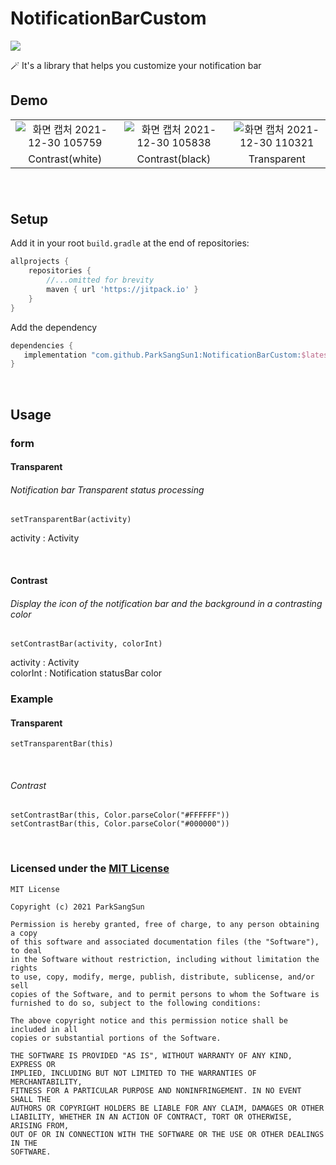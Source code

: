 # NotificationBarCustom
[![](https://jitpack.io/v/ParkSangSun1/NotificationBarCustom.svg)](https://jitpack.io/#ParkSangSun1/NotificationBarCustom)

🪄 It's a library that helps you customize your notification bar

## Demo
||||
|:--:|:--:|:--:|
|![화면 캡처 2021-12-30 105759](https://user-images.githubusercontent.com/67040465/147716480-4e0ff137-9fe6-4d7e-9ac4-6d9104fafc6d.png)|![화면 캡처 2021-12-30 105838](https://user-images.githubusercontent.com/67040465/147716508-ae2888c5-a992-4efe-ab00-dfe6e2640db3.png)|![화면 캡처 2021-12-30 110321](https://user-images.githubusercontent.com/67040465/147716529-61ce381c-d5e5-42de-8bda-9dc762b5d12e.png)|
|Contrast(white)|Contrast(black)|Transparent|


###### <br>
## Setup

Add it in your root `build.gradle` at the end of repositories:

```groovy
allprojects {
    repositories {
        //...omitted for brevity
        maven { url 'https://jitpack.io' }
    }
}
```



Add the dependency

```groovy
dependencies {
   implementation "com.github.ParkSangSun1:NotificationBarCustom:$latest_release"
}
```
<br>

## Usage
### form
#### Transparent
###### Notification bar Transparent status processing

```
setTransparentBar(activity)
```
activity : Activity

<br>

#### Contrast
###### Display the icon of the notification bar and the background in a contrasting color
```
setContrastBar(activity, colorInt)
```
activity : Activity<br>
colorInt : Notification statusBar color
<br>


### Example
#### Transparent
```
setTransparentBar(this)
```

<br>

###### Contrast
```
setContrastBar(this, Color.parseColor("#FFFFFF"))
setContrastBar(this, Color.parseColor("#000000"))
```

<br>

### Licensed under the [MIT License](LICENSE)

```
MIT License

Copyright (c) 2021 ParkSangSun

Permission is hereby granted, free of charge, to any person obtaining a copy
of this software and associated documentation files (the "Software"), to deal
in the Software without restriction, including without limitation the rights
to use, copy, modify, merge, publish, distribute, sublicense, and/or sell
copies of the Software, and to permit persons to whom the Software is
furnished to do so, subject to the following conditions:

The above copyright notice and this permission notice shall be included in all
copies or substantial portions of the Software.

THE SOFTWARE IS PROVIDED "AS IS", WITHOUT WARRANTY OF ANY KIND, EXPRESS OR
IMPLIED, INCLUDING BUT NOT LIMITED TO THE WARRANTIES OF MERCHANTABILITY,
FITNESS FOR A PARTICULAR PURPOSE AND NONINFRINGEMENT. IN NO EVENT SHALL THE
AUTHORS OR COPYRIGHT HOLDERS BE LIABLE FOR ANY CLAIM, DAMAGES OR OTHER
LIABILITY, WHETHER IN AN ACTION OF CONTRACT, TORT OR OTHERWISE, ARISING FROM,
OUT OF OR IN CONNECTION WITH THE SOFTWARE OR THE USE OR OTHER DEALINGS IN THE
SOFTWARE.
```
